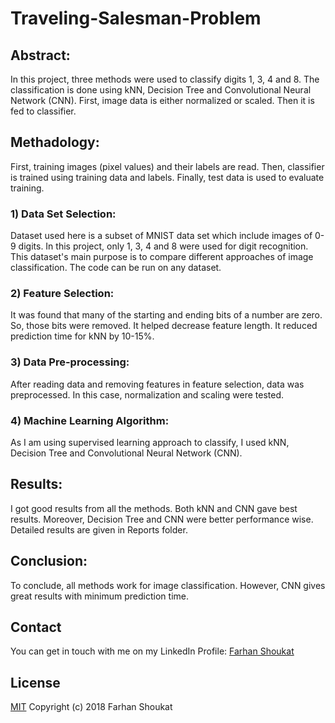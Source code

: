 # Traveling-Salesman-Problem

## Abstract:
In this project, three methods were used to classify digits 1, 3, 4 and 8. The classification is done using kNN, Decision Tree and Convolutional Neural Network (CNN). First, image data is either normalized or scaled. Then it is fed to classifier.

## Methadology:
First, training images (pixel values) and their labels are read. Then, classifier is trained using training data and labels. Finally, test data is used to evaluate training.

### 1) Data Set Selection:
Dataset used here is a subset of MNIST data set which include images of 0-9 digits. In this project, only 1, 3, 4 and 8 were used for digit recognition. This dataset's main purpose is to compare different approaches of image classification. The code can be run on any dataset.

### 2) Feature Selection:
It was found that many of the starting and ending bits of a number are zero. So, those bits were removed. It helped decrease feature length. It reduced prediction time for kNN by 10-15%.

### 3) Data Pre-processing:
After reading data and removing features in feature selection, data was preprocessed. In this case, normalization and scaling were tested.

### 4) Machine Learning Algorithm:
As I am using supervised learning approach to classify, I used kNN, Decision Tree and Convolutional Neural Network (CNN).


## Results:
I got good results from all the methods. Both kNN and CNN gave best results. Moreover, Decision Tree and CNN were better performance wise.
Detailed results are given in Reports folder.


## Conclusion:
To conclude, all methods work for image classification. However, CNN gives great results with minimum prediction time.


## Contact
You can get in touch with me on my LinkedIn Profile: [Farhan Shoukat](https://www.linkedin.com/in/farhan-shoukat-782542167/)


## License
[MIT](../master/LICENSE)
Copyright (c) 2018 Farhan Shoukat

